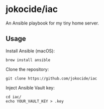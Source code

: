 # jokocide/iac

An Ansible playbook for my tiny home server.

## Usage

Install Ansible (macOS):

```
brew install ansible
```

Clone the repository:

```
git clone https://github.com/jokocide/iac
```

Inject Ansible Vault key:

```
cd iac/
echo YOUR_VAULT_KEY > .key
```
